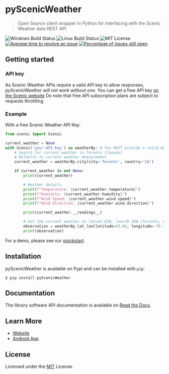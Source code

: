 # pyScenicWeather

> Open Source client wrapper in Python for interfacing with the Scenic Weather data REST API

![Windows Build Status](https://github.com/ScenicWeather/pyScenicWeather/workflows/Windows/badge.svg)
![Linux Build Status](https://github.com/ScenicWeather/pyScenicWeather/workflows/Linux/badge.svg)
![MIT License](https://img.shields.io/github/license/ScenicWeather/pyScenicWeather)
[![Average time to resolve an issue](http://isitmaintained.com/badge/resolution/ScenicWeather/pyScenicWeather.svg)](http://isitmaintained.com/project/ScenicWeather/pyScenicWeather "Average time to resolve an issue")
[![Percentage of issues still open](http://isitmaintained.com/badge/open/ScenicWeather/pyScenicWeather.svg)](http://isitmaintained.com/project/Snowda/LaughingMan "Percentage of issues still open")

## Getting started

### API key

As Scenic Weather APIs require a valid API key to allow responses, *pyScenicWeather will not work without one*.
You can get a free API key [on the Scenic website](https://scenicdata.com/register)
Do note that free API subscription plans are subject to requests throttling.

### Example

With a free Scenic Weather API Key:

```python
from scenic import Scenic

current_weather = None
with Scenic('your-API-key') as weatherBy: # You MUST provide a valid API key
    # Search for current weather in Toronto (Canada)
    # Defaults to current weather measurement
    current_weather = weatherBy.city(city='Toronto', country='CA')  

    if current_weather is not None:
        print(current_weather)

        # Weather details
        print(f"Temperature: {current_weather.temperature}")
        print(f"Humidity: {current_weather.humidity}")
        print(f"Wind Speed: {current_weather.wind.speed}")
        print(f"Wind Direction: {current_weather.wind.direction}")

        print(current_weather.__readings__)

        # Get the current weather at lat=43.65N, lon=79.38W (Toronto, Canada)
        observation = weatherBy.lat_lon(latitude=43.65, longitude=-79.38, metric_units=False).forecast(plus_hour=1)
        print(observation)
```

For a demo, please see our [quickstart](https://github.com/ScenicWeather/pyScenicWeather/blob/master/example/example.py).

##  Installation

pyScenicWeather is available on Pypi and can be installed with `pip`:

```shell
$ pip install pyScenicWeather
```

## Documentation

The library software API documentation is available on [Read the Docs](https://api.scenicdata.com/docs).

## Learn More

* [Website](https://www.scenicdata.com/)
* [Android App](https://play.google.com/store/apps/details?id=scenic.weather.v1)

## License

Licensed under the [MIT](https://github.com/ScenicWeather/pyScenicWeather/blob/master/LICENSE) License.